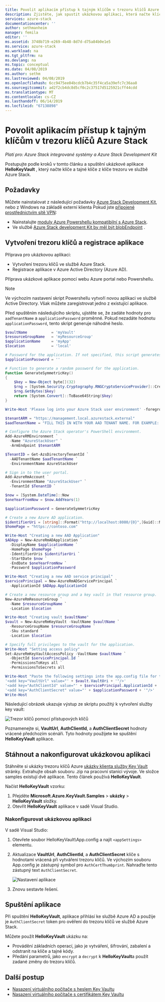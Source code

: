 ```yaml
---
title: Povolit aplikacím přístup k tajným klíčům v trezoru klíčů Azure Stack | Dokumentace Microsoftu
description: Zjistěte, jak spustit ukázkovou aplikaci, která načte klíče a tajné kódy z trezoru klíčů ve službě Azure Stack.
services: azure-stack
documentationcenter: ''
author: sethmanheim
manager: femila
editor: ''
ms.assetid: 3748b719-e269-4b48-8d7d-d75a84b0e1e5
ms.service: azure-stack
ms.workload: na
ms.tgt_pltfrm: na
ms.devlang: na
ms.topic: conceptual
ms.date: 04/08/2019
ms.author: sethm
ms.lastreviewed: 04/08/2019
ms.openlocfilehash: 6cc9475ee04bcdcb7b4c35f4ca5a39efc7c36aa8
ms.sourcegitcommit: ad2f2cb4dc8d5cf0c2c37517d5125921cff44cdd
ms.translationtype: MT
ms.contentlocale: cs-CZ
ms.lasthandoff: 06/14/2019
ms.locfileid: "67138898"
---
```

# <a name="allow-apps-to-access-azure-stack-key-vault-secrets"></a>Povolit aplikacím přístup k tajným klíčům v trezoru klíčů Azure Stack

*Platí pro: Azure Stack integrované systémy a Azure Stack Development Kit*

Postupujte podle kroků v tomto článku a spuštění ukázkové aplikace **HelloKeyVault** , který načte klíče a tajné klíče z klíče trezoru ve službě Azure Stack.

## <a name="prerequisites"></a>Požadavky

Můžete nainstalovat z následující požadavky [Azure Stack Development Kit](../asdk/asdk-connect.md#connect-to-azure-stack-using-rdp), nebo z Windows na základě externí klienta Pokud jste [připojené prostřednictvím sítě VPN](../asdk/asdk-connect.md#connect-to-azure-stack-using-vpn):

* Nainstalujte [moduly Azure Powershellu kompatibilní s Azure Stack](../operator/azure-stack-powershell-install.md).
* Ve službě [Azure Stack development Kit by měl být blobEndpoint](../operator/azure-stack-powershell-download.md) .

## <a name="create-a-key-vault-and-register-an-app"></a>Vytvoření trezoru klíčů a registrace aplikace

Příprava pro ukázkovou aplikaci:

* Vytvoření trezoru klíčů ve službě Azure Stack.
* Registrace aplikace v Azure Active Directory (Azure AD).

Příprava ukázkové aplikace pomocí webu Azure portal nebo Powershellu.

> [!NOTE]
> Ve výchozím nastavení skript Powershellu vytvoří novou aplikaci ve službě Active Directory. Však můžete zaregistrovat jedno z existující aplikace.

Před spuštěním následujícího skriptu, ujistěte se, že zadáte hodnoty pro `aadTenantName` a `applicationPassword` proměnné. Pokud nezadáte hodnotu `applicationPassword`, tento skript generuje náhodné heslo.

```powershell
$vaultName           = 'myVault'
$resourceGroupName   = 'myResourceGroup'
$applicationName     = 'myApp'
$location            = 'local'

# Password for the application. If not specified, this script generates a random password during app creation.
$applicationPassword = ''

# Function to generate a random password for the application.
Function GenerateSymmetricKey()
{
    $key = New-Object byte[](32)
    $rng = [System.Security.Cryptography.RNGCryptoServiceProvider]::Create()
    $rng.GetBytes($key)
    return [System.Convert]::ToBase64String($key)
}

Write-Host 'Please log into your Azure Stack user environment' -foregroundcolor Green

$tenantARM = "https://management.local.azurestack.external"
$aadTenantName = "FILL THIS IN WITH YOUR AAD TENANT NAME. FOR EXAMPLE: myazurestack.onmicrosoft.com"

# Configure the Azure Stack operator's PowerShell environment.
Add-AzureRMEnvironment `
  -Name "AzureStackUser" `
  -ArmEndpoint $tenantARM

$TenantID = Get-AzsDirectoryTenantId `
  -AADTenantName $aadTenantName `
  -EnvironmentName AzureStackUser

# Sign in to the user portal.
Add-AzureRmAccount `
  -EnvironmentName "AzureStackUser" `
  -TenantId $TenantID `

$now = [System.DateTime]::Now
$oneYearFromNow = $now.AddYears(1)

$applicationPassword = GenerateSymmetricKey

# Create a new Azure AD application.
$identifierUri = [string]::Format("http://localhost:8080/{0}",[Guid]::NewGuid().ToString("N"))
$homePage = "https://contoso.com"

Write-Host "Creating a new AAD Application"
$ADApp = New-AzureRmADApplication `
  -DisplayName $applicationName `
  -HomePage $homePage `
  -IdentifierUris $identifierUri `
  -StartDate $now `
  -EndDate $oneYearFromNow `
  -Password $applicationPassword

Write-Host "Creating a new AAD service principal"
$servicePrincipal = New-AzureRmADServicePrincipal `
  -ApplicationId $ADApp.ApplicationId

# Create a new resource group and a key vault in that resource group.
New-AzureRmResourceGroup `
  -Name $resourceGroupName `
  -Location $location

Write-Host "Creating vault $vaultName"
$vault = New-AzureRmKeyVault -VaultName $vaultName `
  -ResourceGroupName $resourceGroupName `
  -Sku standard `
  -Location $location

# Specify full privileges to the vault for the application.
Write-Host "Setting access policy"
Set-AzureRmKeyVaultAccessPolicy -VaultName $vaultName `
  -ObjectId $servicePrincipal.Id `
  -PermissionsToKeys all `
  -PermissionsToSecrets all

Write-Host "Paste the following settings into the app.config file for the HelloKeyVault project:"
'<add key="VaultUrl" value="' + $vault.VaultUri + '"/>'
'<add key="AuthClientId" value="' + $servicePrincipal.ApplicationId + '"/>'
'<add key="AuthClientSecret" value="' + $applicationPassword + '"/>'
Write-Host
```

Následující obrázek ukazuje výstup ze skriptu použitý k vytvoření služby key vault:

![Trezor klíčů pomocí přístupových klíčů](media/azure-stack-key-vault-sample-app/settingsoutput.png)

Poznamenejte si, **VaultUrl**, **AuthClientId**, a **AuthClientSecret** hodnoty vrácené předchozím scénáři. Tyto hodnoty použijete ke spuštění **HelloKeyVault** aplikace.

## <a name="download-and-configure-the-sample-application"></a>Stáhnout a nakonfigurovat ukázkovou aplikaci

Stáhněte si ukázky trezoru klíčů Azure [ukázky klienta služby Key Vault](https://www.microsoft.com/download/details.aspx?id=45343) stránky. Extrahujte obsah souboru .zip na pracovní stanici vývoje. Ve složce samples existují dvě aplikace. Tento článek používá **HelloKeyVault**.

Načíst **HelloKeyVault** vzorku:

1. Přejděte **Microsoft.Azure.KeyVault.Samples** > **ukázky** > **HelloKeyVault** složky.
2. Otevřít **HelloKeyVault** aplikace v sadě Visual Studio.

### <a name="configure-the-sample-application"></a>Nakonfigurovat ukázkovou aplikaci

V sadě Visual Studio:

1. Otevřete soubor HelloKeyVault\App.config a najít `<appSettings>` elementu.
2. Aktualizace **VaultUrl**, **AuthClientId**, a **AuthClientSecret** klíče s hodnotami vrácená při vytváření trezoru klíčů. Ve výchozím souboru App.config je zástupný symbol pro `AuthCertThumbprint`. Nahraďte tento zástupný text `AuthClientSecret`.

   ![Nastavení aplikace](media/azure-stack-key-vault-sample-app/appconfig.png)

3. Znovu sestavte řešení.

## <a name="run-the-app"></a>Spuštění aplikace

Při spuštění **HelloKeyVault**, aplikace přihlásí ke službě Azure AD a použije je `AuthClientSecret` token pro ověření do trezoru klíčů ve službě Azure Stack.

Můžete použít **HelloKeyVault** ukázku na:

* Provádění základních operací, jako je vytváření, šifrování, zabalení a odstranit na klíče a tajné kódy.
* Předání parametrů, jako `encrypt` a `decrypt` k **HelloKeyVault**a použít zadané změny do trezoru klíčů.

## <a name="next-steps"></a>Další postup

* [Nasazení virtuálního počítače s heslem Key Vaultu](azure-stack-key-vault-deploy-vm-with-secret.md)
* [Nasazení virtuálního počítače s certifikátem Key Vaultu](azure-stack-key-vault-push-secret-into-vm.md)
